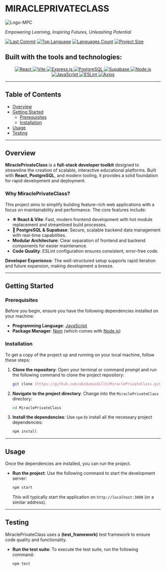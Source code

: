 # MIRACLEPRIVATECLASS

![Logo-MPC](https://github.com/user-attachments/assets/c9ba54e4-b13b-494b-af78-96edb3571f12)


*Empowering Learning, Inspiring Futures, Unleashing Potential*

[![Last Commit](https://img.shields.io/github/last-commit/abidubaidillh/MiraclePrivateClass?style=for-the-badge&logo=github&label=last%20commit)](https://github.com/abidubaidillh/MiraclePrivateClass/commits/main)
[![Top Language](https://img.shields.io/github/languages/top/abidubaidillh/MiraclePrivateClass?style=for-the-badge&logo=javascript&label=javascript)](https://github.com/abidubaidillh/MiraclePrivateClass/)
[![Languages Count](https://img.shields.io/github/languages/count/abidubaidillh/MiraclePrivateClass?style=for-the-badge&logo=github&label=languages)](https://github.com/abidubaidillh/MiraclePrivateClass/)
[![Project Size](https://img.shields.io/github/repo-size/abidubaidillh/MiraclePrivateClass?style=for-the-badge&logo=github&label=repo%20size)](https://github.com/abidubaidillh/MiraclePrivateClass/)

## Built with the tools and technologies:

<p align="center">
  <a href="https://reactjs.org/" target="_blank">
    <img src="https://img.shields.io/badge/React-61DAFB?style=for-the-badge&logo=react&logoColor=black" alt="React" />
  </a>
  <a href="https://vitejs.dev/" target="_blank">
    <img src="https://img.shields.io/badge/Vite-646CFF?style=for-the-badge&logo=vite&logoColor=white" alt="Vite" />
  </a>
  <a href="https://expressjs.com/" target="_blank">
    <img src="https://img.shields.io/badge/Express.js-000000?style=for-the-badge&logo=express&logoColor=white" alt="Express.js" />
  </a>
  <a href="https://www.postgresql.org/" target="_blank">
    <img src="https://img.shields.io/badge/PostgreSQL-336791?style=for-the-badge&logo=postgresql&logoColor=white" alt="PostgreSQL" />
  </a>
  <a href="https://supabase.io/" target="_blank">
    <img src="https://img.shields.io/badge/Supabase-3ECF8E?style=for-the-badge&logo=supabase&logoColor=white" alt="Supabase" />
  </a>
  <a href="https://nodejs.org/" target="_blank">
    <img src="https://img.shields.io/badge/Node.js-339933?style=for-the-badge&logo=nodedotjs&logoColor=white" alt="Node.js" />
  </a>
  <a href="https://www.javascript.com/" target="_blank">
    <img src="https://img.shields.io/badge/JavaScript-F7DF1E?style=for-the-badge&logo=javascript&logoColor=black" alt="JavaScript" />
  </a>
  <a href="https://eslint.org/" target="_blank">
    <img src="https://img.shields.io/badge/ESLint-4B3263?style=for-the-badge&logo=eslint&logoColor=white" alt="ESLint" />
  </a>
  <a href="https://axios-http.com/" target="_blank">
    <img src="https://img.shields.io/badge/Axios-0077B6?style=for-the-badge&logo=axios&logoColor=white" alt="Axios" />
  </a>
</p>

---

## Table of Contents

- [Overview](#overview)
- [Getting Started](#getting-started)
  - [Prerequisites](#prerequisites)
  - [Installation](#installation)
- [Usage](#usage)
- [Testing](#testing)

---

## Overview

**MiraclePrivateClass** is a **full-stack developer toolkit** designed to streamline the creation of scalable, interactive educational platforms. Built with **React**, **PostgreSQL**, and modern tooling, it provides a solid foundation for rapid development and deployment.

### Why MiraclePrivateClass?

This project aims to simplify building feature-rich web applications with a focus on maintainability and performance. The core features include:

- **⚛️ React & Vite**: Fast, modern frontend development with hot module replacement and streamlined build processes.
- **💾 PostgreSQL & Supabase**: Secure, scalable backend data management with real-time capabilities.
- **Modular Architecture**: Clear separation of frontend and backend components for easier maintenance.
- **Code Quality**: ESLint configuration ensures consistent, error-free code.

**Developer Experience**: The well-structured setup supports rapid iteration and future expansion, making development a breeze.

---

## Getting Started

### Prerequisites

Before you begin, ensure you have the following dependencies installed on your machine:

- **Programming Language**: [JavaScript](https://developer.mozilla.org/en-US/docs/Web/JavaScript)
- **Package Manager**: [Npm](https://www.npmjs.com/) (which comes with [Node.js](https://nodejs.org/))

### Installation

To get a copy of the project up and running on your local machine, follow these steps:

1.  **Clone the repository**:
    Open your terminal or command prompt and run the following command to clone the project repository:
    ```bash
    git clone [https://github.com/abidubaidillh/MiraclePrivateClass.git](https://github.com/abidubaidillh/MiraclePrivateClass.git)
    ```

2.  **Navigate to the project directory**:
    Change into the `MiraclePrivateClass` directory:
    ```bash
    cd MiraclePrivateClass
    ```

3.  **Install the dependencies**:
    Use `npm` to install all the necessary project dependencies:
    ```bash
    npm install
    ```

---

## Usage

Once the dependencies are installed, you can run the project.

-   **Run the project**:
    Use the following command to start the development server:
    ```bash
    npm start
    ```
    This will typically start the application on `http://localhost:3000` (or a similar address).

---

## Testing

MiraclePrivateClass uses a **(test_framework)** test framework to ensure code quality and functionality.

-   **Run the test suite**:
    To execute the test suite, run the following command:
    ```bash
    npm test
    ```
